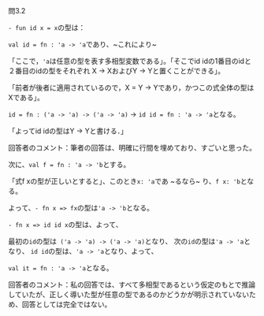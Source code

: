 
問3.2

`- fun id x = x`の型は：

`val id = fn : 'a -> 'a`であり、~これにより~

「ここで，`'a`は任意の型を表す多相型変数である」。「そこでid idの1番目のidと２番目のidの型をそれぞれ X -> XおよびY -> Yと置くことができる」。

「前者が後者に適用されているので，X = Y -> Yであり，かつこの式全体の型はXである」。

`id = fn : ('a -> 'a) -> ('a -> 'a)`
-> `id id = fn : 'a -> 'a`となる。

「よってid idの型はY -> Yと書ける．」

回答者のコメント：筆者の回答は、明確に行間を埋めており、すごいと思った。

次に、`val f = fn : 'a -> 'b`とする。

「式f xの型が正しいとすると」、このとき`x: 'a`であ ~るなら~ り、`f x: 'b`となる。

よって、`- fn x => fx`の型は`'a -> 'b`となる。

`- fn x => id id x`の型は、よって、

最初の`id`の型は` ('a -> 'a) -> ('a -> 'a)`となり、
次の`id`の型は`'a -> 'a`となり、
`id id`の型は、`'a -> 'a`となり、よって、

`val it = fn : 'a -> 'a`となる。

回答者のコメント：私の回答では、すべて多相型であるという仮定のもとで推論していたが、正しく導いた型が任意の型であるのかどうかが明示されていないため、回答としては完全ではない。
